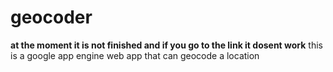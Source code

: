 # geocoder
**at the moment it is not finished and if you go to the link it dosent work**
this is a google app engine web app that can geocode a location